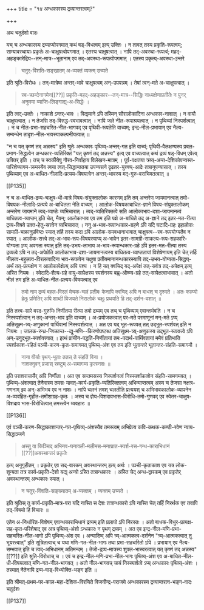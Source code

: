 +++
title = "१४ अन्धकारस्य द्रव्यान्तरत्वम्?"

+++

अथ चतुर्दशो वादः

यच् च अन्धकारस्य द्रव्याप्योपगमात् कथं षड्-विधत्वम् इत्य् उक्तिः । न तावत् तस्य प्रकृति-रूपत्वम्; साम्यावस्थायाः प्रकृतेः अ-चाक्षुषत्वोपगमात् । एतस्य चाक्षुषत्वात् । नापि तद्-अवस्था-रूपत्वं; महद्-अहङ्कारेद्रिय--तन्-मात्र--भूतानाम् एव तद्-अवस्था-रूपत्वोपगमात् । एतस्य प्रकृत्य्-अवस्था-ऽन्तरे 

> चतुर्-विंशति-सङ्खातम् अ-व्यक्तं व्यक्त्म् उच्यते

इति श्रुति-विरोधः । तन्-मात्रेष्व अन्तर्-भावे चाक्षुषत्वम् अन्-उपपन्नम् । तेषां त्वन्-मते अ-चाक्षुषत्वात् । 

> स्व-च्छन्देनागमेन[[??]] प्रकृति-महद्-अहङ्कार--तन्-मात्र--सिद्धिः नाध्यक्षेणाप्रतीतेः न पुनर् अनुमया व्याप्ति-लिङ्गाद्य्-अ-सिद्धेः ।

इति त्वद्-उक्तेः । नाकाशे ऽन्तर्-भावः । विद्यमाने ऽपि तस्मिन् सौरालोकादिना अन्धकार-नाशात् । न वायौ चाक्षुषत्वात् । न तेजसि तद्-विरुद्ध-स्वभावत्वात् । नापि जले नील-रूपाश्रयत्वात् । न पृथिव्यां निस्पर्शत्वात् । न च नील-प्रभा-सहचरित-नील-भागवद् एव पृथिवी-रूपतेति वाच्यम्; इन्द्र-नील-प्रभायाम् एव नैल्य-सम्बन्धेन तादृश-नील-भावस्याकल्पनीयत्वात् ॥

"न च यत् कृष्णं तद् अन्नस्य" इति श्रुतेः अन्धकारः पृथिव्य्-अन्तर्-गत इति वाच्यं; पृथिवी-वैलक्षण्यस्य प्रबल-प्रमाण-सिद्धत्वेन अन्धकार-व्यतिरिक्तं "यत् कृष्णं तद् अन्नस्य" इत्य् एव वाच्यत्वात् कथं द्रव्यं षड्-विधम् एवेत्य् उक्तिर् इति । तच् च स्वकीयेषु गौरव-निर्वाहाय विलेखन-मात्रम् । पूर्व-पक्षतया त्रय्य्-अन्त-देशिकोपन्यस्त-पारिशेष्यागम-क्रमस्यैव त्वया त्वत्-सिद्धान्ततया उपन्यसने दृढतर-युत्त्क्य्-आदेः तत्रानुपन्यासात् । तस्य पृथिव्याम् एव अ-बाधित-नीलादि-प्रत्यय-विषयत्वेन अन्तर्-भावस्य मद्-गुरु-वराभिमतत्वात् ॥

[[P135]]

न च अ-बाधित-द्रव्य-चाक्षुष-धी-मात्रे विषय-संयुक्तालोकः कारणम् इति तम् अन्तरेण जायमानत्वात् तमो-विषयक-नीलादि-प्रत्यये अ-बाधितता नेति वाच्यम् । आलोक-विषयकाबाधित-ज्ञाने विषय-संयुक्तालोकम् अन्तरेण जायमाने त्वद्-व्याप्तेः व्यभिचारात् । त्वद्-व्यतिरिक्तत्वे सति आलोकाभाव-दशा-जायमानत्वं बाधितत्व-व्याप्तम् इति चेत्, मैवम्; आलोकाभाव एव तम इति पक्षे अ-बाधिते तद् अ-ज्ञाने तद् इतर-मत-रीत्या द्रव्य-विषये उक्त-हेतु-सत्त्वेन व्यभिचारात् । ननु अ-भाव-रूपान्धकार-ग्रहणे ऽपि यदि घटादि-ग्रहः इहालोकः सामग्री-चक्रानुप्रविष्टः स्यात् तर्हि तस्य कदा ऽपि आलोक-समवधानाभावात् चाक्षुषत्व--स्व-रूपयोग्यतैव न स्यात् । आलोक-सत्त्वे तद्-अ-भाव-रूप-विषयस्याप्य् अ-भावेन इतर-सामग्री-साकल्य-रूप-सहकारि-योग्यता ऽप्य् अवगता स्यात् इति तद्-उभय-लाभाय अ-भाव-रूपान्धकार-ग्रहे ऽपि इतर-मत-रीत्या तस्य द्रव्यत्वे ऽपि न तद्-अपेक्षेति आलोकाभाव-दशा-जायमानत्वस्य बाधितत्व-व्याप्ततायां विशेषेणायम् इति चेत् तर्हि नीलत्व-बहुलत्व-विरलत्वादिना भाव-रूपत्वेन चक्षुषा प्रतीयमानानन्धकारस्यापि तद्-उभय-योग्यता-सिद्ध्य्-अर्थं तत्-प्रत्यक्षेण न आलोकापेक्षेत्य् अपि पश्य । न हि यत् क्वचिद् यद्-अपेक्षं तत्-सर्वत्र तद्-अपेक्षम् इत्य् अस्ति नियमः । स्वेदादि-शैत्य-ग्रहे वायु-सापेक्षस्य स्पर्शनस्य बह्व्-औष्ण्य-ग्रहे तत्-सापेक्षत्वाभावात् । अतो नीलं तम इति अ-बाधित-नील-प्रत्यय-विषयत्वाद् एव 

> तमो नाम द्रव्यं बहल-विरलं मेचक-चलं प्रतीमः केनापि क्वचिद् अपि न बाधश् च दृश्यते । अतः कल्प्यो हेतुः प्रमितिर् अपि शाब्दी विजयते निरालोकं चक्षुः प्रथयति हि तद्-दर्शन-वशात् ॥ 

इति तत्त्व-सारे वरद-गुरुभिः निर्णीतया रीत्या तमो द्रव्यम् एव तच् च पृथिव्याम् एवान्तर्भवति । न च निस्स्पर्शत्वान् न तद्-अन्तर्-भाव इति वाच्यम् । अ-प्रयोजकत्वात् पर-मते परमाणूनां मन्-मते ऽप्य् अतिसूक्ष्म-त्र्य्-अणुकानां पार्थिवानां निस्स्पर्शत्वात् । अत एव यद् भूत-रूपवत् तत् उद्भूत-स्पर्शवत् इति न नियमः । जालक-रन्ध्र-निष्क्रान्त--द्यु-मणि--किरणोपष्टब्ध अतिसूक्ष्म-त्र्य्-अणुकस्य उद्भूत-रूपवत्त्वे ऽपि अन्-उनुद्भूत-स्पर्शवत्त्वात् । इत्थं प्राचीन-पद्धति-निर्णीतायां तमः-पदार्थ-पार्थिवतायां ममैवं प्रतिभाति स्पर्शाकाश-रहितं पञ्ची-करण-कृत-समागमत् पृथिव्य्-अंश एव तम इति भूतान्तरे भूतान्तर-संहति-समागमौ । 

> नाना वीर्याः पृथग्-भूताः ततस् ते संहतिं विना ।  
नाशक्नुवन् प्रजास् स्रष्टुम् अ-समागम्य कृत्स्नशः ॥

इति पराशराचार्यैर् अपि निर्णीता । अत एव सन्तमसस्य निस्पर्शनत्वं निस्स्पर्शाकाशेन संहति-सामगमवत् । पृथिव्य्-अंशत्वात् तेनैवास्य तमसः यावत्-कार्य-प्रकृति-व्यतिरिक्तत्वम् अभिव्याप्तत्वम् अस्य च तेजसा नक्षत्र-गणनाम् इव अन्-अभिभव एव न नाशः । नापि चलनं तमश् चलतीति प्रत्ययश् च अभिभावकालोक-व्यापनेन अ-व्यवहित-गृहीत-तमोंशाग्रह-कृतः । अस्य च ज्ञेय-विशदावभास-विरोधि-तमो-गुणवद् एव स्वेतर-चाक्षुष-विशदाव भास-विरोधित्वात् तमस्त्वेन व्यवहारः ॥

[[P136]]

एवं पञ्ची-करण-सिद्धाकाशान्तर्-गत-पृथिव्य्-अंशस्यैव तमस्त्वम् अभिप्रेत्य कवि-कथक-कण्ठी-रवेण न्याय-सिद्धाञ्जने 

> अस्तु वा किञ्चिद् अभिनव-घनावली-मलीमस-मनाघ्रात-स्पर्श-रस-गन्ध-काराभिधानं [[??]]अवस्थान्तरं प्रकृतेः

इत्य् अनुगृहीतम् । प्रकृतेर् एव सद्-वारकम् अवस्थान्तरम् इत्य् अर्थः । पञ्ची-कृताकाश एव यत्र लोक-शून्यता तत्र कार्य-प्रकृति-देशो यद्य् अन्यो ऽस्ति तत्रान्धकारः । अस्ति चेद् अन्ध-द्वारकम् एव प्रकृतेर् अवस्थान्तरम् अन्धकारः स्यात् । 

> न चतुर्-विंशति-सङ्ख्यातम् अ-व्यक्तम् । व्यक्तम् उच्यते ।

इति श्रुतिस् तु कार्य-प्रकृति-मात्र-परा यदि नास्ति स देशः तत्रान्धकारो ऽपि नास्ति चेत् तर्हि निरर्थक एव तवापि तद्-विषयो हि विचारः ॥

एतेन अ-निर्धारित-विशेषम् एवान्धकाराभिधानं द्रव्यम् इति प्रलापो ऽपि निरस्तः । अतो बाधक-विधुर-प्रत्यक्ष-सह-कृत-परिशेषाद् एव अत्र पृथिव्य्-अंशो ऽन्धकारः न पृथग् द्रव्यम् । अत एव इन्द्र-नील-मणि-प्रभा-सहचरित-नील-भागो ऽपि पृथिव्य्-अंश एव । अन्यादिष्व् अपि त्र्य्-आत्मकत्व-दर्शनेन "त्र्य्-आत्मकत्वात् तु भूयस्त्वात्" इति सूत्रितत्वाच् च यथा मणि-गत-नील-भागः तथा प्रभा-सहचरितो ऽपि । प्रभायाम् एव नैल्य-सम्भवात् इति च त्वद्-अभिधानम् अतिमन्दम् । तेजो-द्रव्य-मात्रस्य शुक्ल-भास्वरत्वात् यत् कृष्णं तद् अन्नस्य"[[??]] इति श्रुति-विरोधाच् च । एवं च इन्द्र-नील-मणि-प्रभा-नील-भागः पृथिव्य्-अंश एव अ-बाधित-नील-धी-विषयत्वात् मणि-गत-नील-भागवत् । अतो नील-भागवच् चायं निस्स्पर्शत्वे ऽप्य् अन्धकारः पृथिव्य्-अंशः । तस्मात् नैतेनापि द्रव्य-षाड्-विध्योक्ति-भङ्ग इति ॥

इति श्रीमत्-प्रथम-पर-काल-महा-देशिक-विरचिते विजयीन्द्र-पराजये अन्धकारस्य द्रव्यान्तरत्व-भङ्ग-वादः चतुर्दशः

[[P137]]